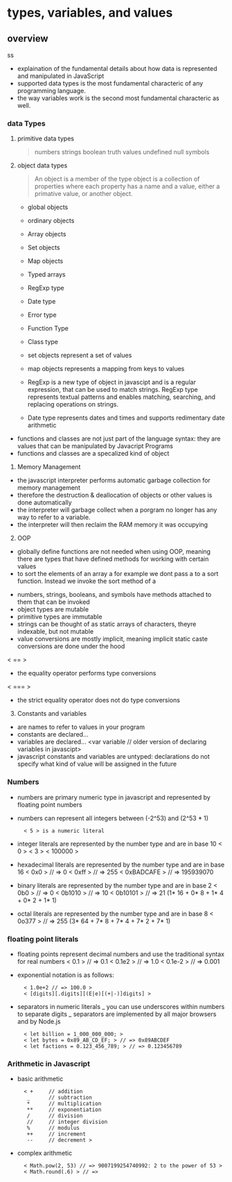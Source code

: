# types, variables, and values

## overview

ss

- explaination of the fundamental details about how data is represented and manipulated in JavaScript
- supported data types is the most fundamental characteric of any programming language.
- the way variables work is the second most fundamental characteric as well.

### data Types

1. primitive data types

   > numbers
   > strings
   > boolean truth values
   > undefined
   > null
   > symbols

2. object data types

   > An object is a member of the type object is a collection of properties where each property has a name and a value, either a primative value, or another object.

   - global objects
   - ordinary objects
   - Array objects
   - Set objects
   - Map objects
   - Typed arrays
   - RegExp type
   - Date type
   - Error type
   - Function Type
   - Class type

   - set objects represent a set of values
   - map objects represents a mapping from keys to values
   - RegExp is a new type of object in javascipt and is a regular expression, that can be used to match strings. RegExp type represents textual patterns and enables matching, searching, and replacing operations on strings.
   - Date type represents dates and times and supports redimentary date arithmetic

- functions and classes are not just part of the language syntax: they are values that can be manipulated by Javacript Programs
- functions and classes are a specalized kind of object

1. Memory Management

- the javascript interpreter performs automatic garbage collection for memory management
- therefore the destruction & deallocation of objects or other values is done automatically
- the interpreter will garbage collect when a porgram no longer has any way to refer to a variable.
- the interpreter will then reclaim the RAM memory it was occupying

2. OOP

- globally define functions are not needed when using OOP, meaning there are types that have defined methods for working with certain values
- to sort the elements of an array a for example we dont pass a to a sort function. Instead we invoke the sort method of a

<array a = []>
<a.sort>

- numbers, strings, booleans, and symbols have methods attached to them that can be invoked
- object types are mutable
- primitive types are immutable
- strings can be thought of as static arrays of characters, theyre indexable, but not mutable
- value conversions are mostly implicit, meaning implicit static caste conversions are done under the hood

< == >

- the equality operator performs type conversions

< === >

- the strict equality operator does not do type conversions

3. Constants and variables

- are names to refer to values in your program
- constants are declared...
  <const variable = "data">
- variables are declared...
  <let variable>
  <var variable // older version of declaring variables in javascipt>
- javascript constants and variables are untyped: declarations do not specify what kind of value will be assigned in the future

### Numbers

- numbers are primary numeric type in javascript and represented by floating point numbers
- numbers can represent all integers between (-2^53) and (2^53 \* 1)

        < 5 > is a numeric literal

- integer literals are represented by the number type and are in base 10
  < 0 >
  < 3 >
  < 100000 >

- hexadecimal literals are represented by the number type and are in base 16
  < 0x0 > // => 0
  < 0xff > // => 255
  < 0xBADCAFE > // => 195939070

- binary literals are represented by the number type and are in base 2
  < 0b0 > // => 0
  < 0b1010 > // => 10
  < 0b10101 > // => 21 (1* 16 + 0* 8 + 1* 4 + 0* 2 + 1\* 1)

- octal literals are represented by the number type and are in base 8
  < 0o377 > // => 255 (3* 64 + 7* 8 + 7* 4 + 7* 2 + 7\* 1)

### floating point literals

- floating points represent decimal numbers and use the traditional syntax for real numbers
  < 0.1 > // => 0.1
  < 0.1e2 > // => 1.0
  < 0.1e-2 > // => 0.001

- exponential notation is as follows:

        < 1.0e+2 // => 100.0 >
        < [digits][.digits][(E|e)[(+|-)]digits] >

- separators in numeric literals _ you can use underscores within numbers to separate digits _ separators are implemented by all major browsers and by Node.js

        < let billion = 1_000_000_000; >
        < let bytes = 0x89_AB_CD_EF; > // => 0x89ABCDEF
        < let factions = 0.123_456_789; > // => 0.123456789

### Arithmetic in Javascript

- basic arithmetic

        < +     // addition
         _      // subtraction
         *      // multiplication
         **     // exponentiation
         /      // division
         //     // integer division
         %      // modulus
         ++     // increment
         --     // decrement >

- complex arithmetic

        < Math.pow(2, 53) // => 9007199254740992: 2 to the power of 53 >
        < Math.round(.6) > // =>
